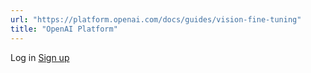 ```yaml
---
url: "https://platform.openai.com/docs/guides/vision-fine-tuning"
title: "OpenAI Platform"
---
```


Log in [Sign up](https://platform.openai.com/signup)